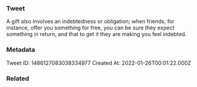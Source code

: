 ### Tweet
A gift also involves an indebtedness or obligation; when friends, for instance, offer you something for free, you can be sure they expect something in return, and that to get it they are making you feel indebted.

### Metadata
Tweet ID: 1486127083038334977
Created At: 2022-01-26T00:01:22.000Z

### Related

